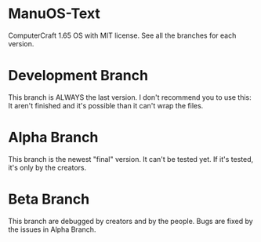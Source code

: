 ManuOS-Text
===========

ComputerCraft 1.65 OS with MIT license. See all the branches for each version.

Development Branch
==================
This branch is ALWAYS the last version. I don't recommend you to use this: It aren't finished and it's possible than it can't wrap the files.

Alpha Branch
============
This branch is the newest "final" version. It can't be tested yet. If it's tested, it's only by the creators.

Beta Branch
===========
This branch are debugged by creators and by the people. Bugs are fixed by the issues in Alpha Branch.
